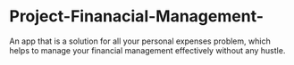 # Project-Finanacial-Management-
An app that is a solution for all your personal expenses problem, which helps to manage your financial management effectively without any hustle.
